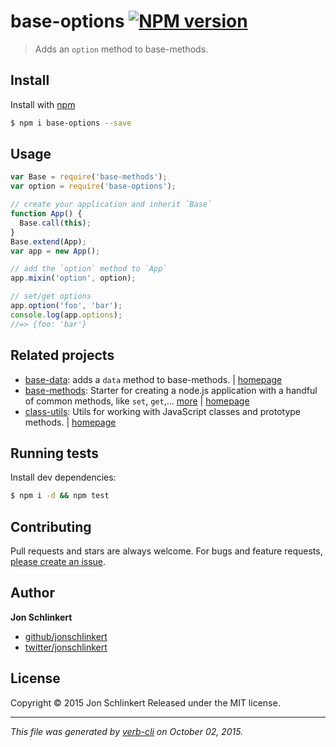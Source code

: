 # base-options [![NPM version](https://badge.fury.io/js/base-options.svg)](http://badge.fury.io/js/base-options)

> Adds an `option` method to base-methods.

## Install

Install with [npm](https://www.npmjs.com/)

```sh
$ npm i base-options --save
```

## Usage

```js
var Base = require('base-methods');
var option = require('base-options');

// create your application and inherit `Base`
function App() {
  Base.call(this);
}
Base.extend(App);
var app = new App();

// add the `option` method to `App`
app.mixin('option', option);

// set/get options
app.option('foo', 'bar');
console.log(app.options);
//=> {foo: 'bar'}
```

## Related projects

* [base-data](https://www.npmjs.com/package/base-data): adds a `data` method to base-methods. | [homepage](https://github.com/jonschlinkert/base-data)
* [base-methods](https://www.npmjs.com/package/base-methods): Starter for creating a node.js application with a handful of common methods, like `set`, `get`,… [more](https://www.npmjs.com/package/base-methods) | [homepage](https://github.com/jonschlinkert/base-methods)
* [class-utils](https://www.npmjs.com/package/class-utils): Utils for working with JavaScript classes and prototype methods. | [homepage](https://github.com/jonschlinkert/class-utils)

## Running tests

Install dev dependencies:

```sh
$ npm i -d && npm test
```

## Contributing

Pull requests and stars are always welcome. For bugs and feature requests, [please create an issue](https://github.com/jonschlinkert/base-options/issues/new).

## Author

**Jon Schlinkert**

+ [github/jonschlinkert](https://github.com/jonschlinkert)
+ [twitter/jonschlinkert](http://twitter.com/jonschlinkert)

## License

Copyright © 2015 Jon Schlinkert
Released under the MIT license.

***

_This file was generated by [verb-cli](https://github.com/assemble/verb-cli) on October 02, 2015._